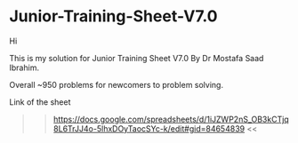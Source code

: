 # Junior-Training-Sheet-V7.0
Hi

This is my solution for Junior Training Sheet V7.0 By Dr Mostafa Saad Ibrahim. 

Overall ~950 problems for newcomers to problem solving. 

Link of the sheet 
>> https://docs.google.com/spreadsheets/d/1iJZWP2nS_OB3kCTjq8L6TrJJ4o-5lhxDOyTaocSYc-k/edit#gid=84654839 <<
